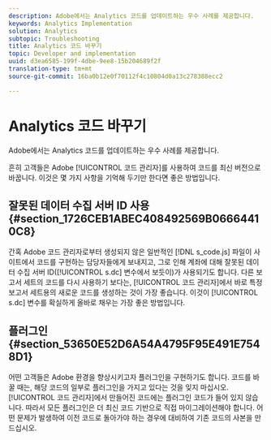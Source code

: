 ```yaml
---
description: Adobe에서는 Analytics 코드를 업데이트하는 우수 사례를 제공합니다.
keywords: Analytics Implementation
solution: Analytics
subtopic: Troubleshooting
title: Analytics 코드 바꾸기
topic: Developer and implementation
uuid: d3ea6585-199f-4dbe-9ee8-15b204689f2f
translation-type: tm+mt
source-git-commit: 16ba0b12e0f70112f4c10804d0a13c278388ecc2

---
```



# Analytics 코드 바꾸기

Adobe에서는 Analytics 코드를 업데이트하는 우수 사례를 제공합니다.

흔히 고객들은 Adobe [!UICONTROL 코드 관리자]를 사용하여 코드를 최신 버전으로 바꿉니다. 이것은 몇 가지 사항을 기억해 두기만 한다면 좋은 방법입니다.

## 잘못된 데이터 수집 서버 ID 사용 {#section_1726CEB1ABEC408492569B06664410C8}

간혹 Adobe 코드 관리자로부터 생성되지 않은 일반적인 [!DNL s_code.js] 파일이 사이트에서 코드를 구현하는 담당자들에게 보내지고, 그로 인해 계좌에 대해 잘못된 데이터 수집 서버 ID([!UICONTROL s.dc] 변수에서 보듯이)가 사용되기도 합니다. 다른 보고서 세트의 코드를 다시 사용하기 보다는, [!UICONTROL 코드 관리자]에서 바로 특정 보고서 세트용의 새로운 코드를 생성하는 것이 가장 좋습니다. 이것이 [!UICONTROL s.dc] 변수를 확실하게 올바로 채우는 가장 좋은 방법입니다.

## 플러그인 {#section_53650E52D6A54A4795F95E491E7548D1}

어떤 고객들은 Adobe 환경을 향상시키고자 플러그인을 구현하기도 합니다. 코드를 바꿀 때는, 해당 코드의 일부로 플러그인을 가지고 있다는 것을 잊지 마십시오. [!UICONTROL 코드 관리자]에서 만들어진 코드에는 플러그인 코드가 들어 있지 않습니다. 따라서 모든 플러그인은 더 최신 코드 기반으로 직접 마이그레이션해야 합니다. 어떤 문제가 발생하여 이전 코드로 돌아가야 하는 경우에 대비하여 기존 코드의 사본을 만드십시오.
